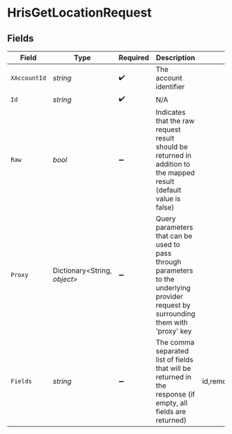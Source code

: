 # HrisGetLocationRequest


## Fields

| Field                                                                                                                                           | Type                                                                                                                                            | Required                                                                                                                                        | Description                                                                                                                                     | Example                                                                                                                                         |
| ----------------------------------------------------------------------------------------------------------------------------------------------- | ----------------------------------------------------------------------------------------------------------------------------------------------- | ----------------------------------------------------------------------------------------------------------------------------------------------- | ----------------------------------------------------------------------------------------------------------------------------------------------- | ----------------------------------------------------------------------------------------------------------------------------------------------- |
| `XAccountId`                                                                                                                                    | *string*                                                                                                                                        | :heavy_check_mark:                                                                                                                              | The account identifier                                                                                                                          |                                                                                                                                                 |
| `Id`                                                                                                                                            | *string*                                                                                                                                        | :heavy_check_mark:                                                                                                                              | N/A                                                                                                                                             |                                                                                                                                                 |
| `Raw`                                                                                                                                           | *bool*                                                                                                                                          | :heavy_minus_sign:                                                                                                                              | Indicates that the raw request result should be returned in addition to the mapped result (default value is false)                              |                                                                                                                                                 |
| `Proxy`                                                                                                                                         | Dictionary<String, *object*>                                                                                                                    | :heavy_minus_sign:                                                                                                                              | Query parameters that can be used to pass through parameters to the underlying provider request by surrounding them with 'proxy' key            |                                                                                                                                                 |
| `Fields`                                                                                                                                        | *string*                                                                                                                                        | :heavy_minus_sign:                                                                                                                              | The comma separated list of fields that will be returned in the response (if empty, all fields are returned)                                    | id,remote_id,employee_id,remote_employee_id,name,phone_number,street_1,street_2,city,state,zip_code,country,location_type,created_at,updated_at |